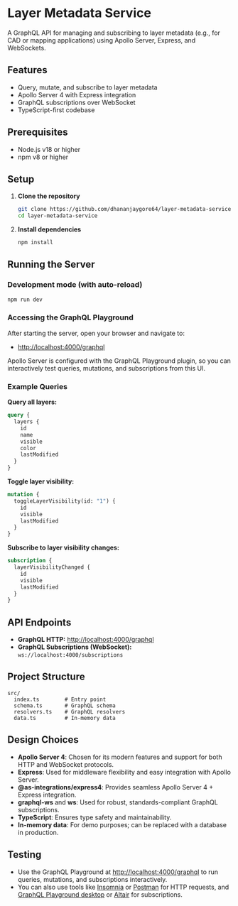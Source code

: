 # Layer Metadata Service

A GraphQL API for managing and subscribing to layer metadata (e.g., for CAD or mapping applications) using Apollo Server, Express, and WebSockets.

## Features

- Query, mutate, and subscribe to layer metadata
- Apollo Server 4 with Express integration
- GraphQL subscriptions over WebSocket
- TypeScript-first codebase

## Prerequisites

- Node.js v18 or higher
- npm v8 or higher

## Setup

1. **Clone the repository**
   ```sh
   git clone https://github.com/dhananjaygore64/layer-metadata-service-graphql.git
   cd layer-metadata-service
   ```
2. **Install dependencies**
   ```sh
   npm install
   ```

## Running the Server

### Development mode (with auto-reload)

```sh
npm run dev
```

### Accessing the GraphQL Playground

After starting the server, open your browser and navigate to:

- [http://localhost:4000/graphql](http://localhost:4000/graphql)

Apollo Server is configured with the GraphQL Playground plugin, so you can interactively test queries, mutations, and subscriptions from this UI.

### Example Queries

**Query all layers:**

```graphql
query {
  layers {
    id
    name
    visible
    color
    lastModified
  }
}
```

**Toggle layer visibility:**

```graphql
mutation {
  toggleLayerVisibility(id: "1") {
    id
    visible
    lastModified
  }
}
```

**Subscribe to layer visibility changes:**

```graphql
subscription {
  layerVisibilityChanged {
    id
    visible
    lastModified
  }
}
```

## API Endpoints

- **GraphQL HTTP:** [http://localhost:4000/graphql](http://localhost:4000/graphql)
- **GraphQL Subscriptions (WebSocket):** `ws://localhost:4000/subscriptions`

## Project Structure

```
src/
  index.ts        # Entry point
  schema.ts       # GraphQL schema
  resolvers.ts    # GraphQL resolvers
  data.ts         # In-memory data
```

## Design Choices

- **Apollo Server 4**: Chosen for its modern features and support for both HTTP and WebSocket protocols.
- **Express**: Used for middleware flexibility and easy integration with Apollo Server.
- **@as-integrations/express4**: Provides seamless Apollo Server 4 + Express integration.
- **graphql-ws** and **ws**: Used for robust, standards-compliant GraphQL subscriptions.
- **TypeScript**: Ensures type safety and maintainability.
- **In-memory data**: For demo purposes; can be replaced with a database in production.

## Testing

- Use the GraphQL Playground at [http://localhost:4000/graphql](http://localhost:4000/graphql) to run queries, mutations, and subscriptions interactively.
- You can also use tools like [Insomnia](https://insomnia.rest/) or [Postman](https://www.postman.com/) for HTTP requests, and [GraphQL Playground desktop](https://github.com/graphql/graphql-playground) or [Altair](https://altair.sirmuel.design/) for subscriptions.

